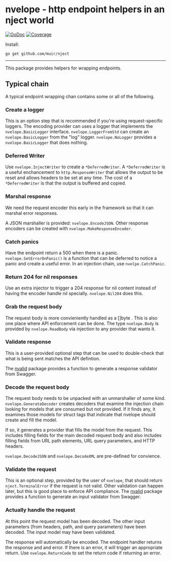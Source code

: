 # nvelope - http endpoint helpers in an nject world

[![GoDoc](https://godoc.org/github.com/muir/nject/nserver?status.png)](http://godoc.org/github.com/muir/nject/nvelope)
[![Coverage](http://gocover.io/_badge/github.com/muir/nject/nvelope)](https://gocover.io/github.com/muir/nject/nvelope)

Install:

	go get github.com/muir/nject

---

This package provides helpers for wrapping endpoints.

## Typical chain

A typical endpoint wrapping chan contains some or all of the following.

### Create a logger

This is an option step that is recommended if you're using request-specific
loggers.  The encoding provider can uses a logger that implements the 
`nvelope.BasicLogger` interface.  `nvelope.LoggerFromStd` can create
an `nvelope.BasicLogger` from the "log" logger.  `nvelope.NoLogger` provides
a `nvelope.BasicLogger` that does nothing.

### Deferred Writer

Use `nvelope.InjectWriter` to create a `*DeferredWriter`.  A `*DeferredWriter` is a
useful enchancement to `http.ResponseWriter` that allows the output to be reset and
allows headers to be set at any time.  The cost of a `*DeferredWriter` is that 
the output is buffered and copied.

### Marshal response

We need the request encoder this early in the framework
so that it can marshal error responses.

A JSON marshaller is provided: `nvelope.EncodeJSON`.  Other
response encoders can be created with `nvelope.MakeResponseEncoder`.

### Catch panics

Have the endpoint return a 500 when there is a panic.  
`nvelope.SetErrorOnPanic()` is a function that can be deferred to 
notice a panic and create a useful error.  In an injection
chain, use `nvelpe.CatchPanic`.

### Return 204 for nil responses

Use an extra injector to trigger a 204 response for nil content instead
of having the encoder handle nil specially.  `nvelope.Nil204` does this.

### Grab the request body

The request body is more convieniently handled as a []byte .  This is also
one place where API enforcement can be done.  The type `nvelope.Body` is provided by
`nvelope.ReadBody` via injection to any provider that wants it.

### Validate response

This is a user-provided optional step that can be used to double-check
that what is being sent matches the API defintion.

The [nvalid](https://github.com/muir/nvalid) package provides a function
to generate a response validator from Swagger.

### Decode the request body

The request body needs to be unpacked with an unmarshaller of some kind.
`nvelope.GenerateDecoder` creates decoders that examine the injection chain
looking for models that are consumed but not provided.  If it finds any,
it examines those models for struct tags that indicate that nvelope should
create and fill the model.

If so, it generates a provider that fills the model from the request.
This includes filling fields for the main decoded request body and also
includes filling fields from URL path elements, URL query parameters, and
HTTP headers.

`nvelope.DecodeJSON` and `nvelope.DecodeXML` are pre-defined for
convience.

### Validate the request

This is an optional step, provided by the user of `nvelope`, that 
should return `nject.TerminalError` if the request is not valid.  Other
validation can happen later, but this is good place to enforce API compliance.
The [nvalid](https://github.com/muir/nvalid) package provides a function
to generate an input validator from Swagger.

### Actually handle the request

At this point the request model has been decoded.  The other input parameters
(from headers, path, and query parameters) have been decoded.  The input model
may have been validated.

The response will automatically be encoded.  The endpoint handler returns the
response and and error.  If there is an error, it will trigger an appropriate
return.  Use `nvelope.ReturnCode` to set the return code if returning an error.

